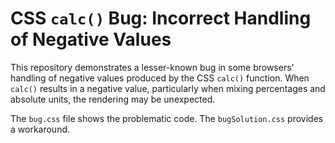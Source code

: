# CSS `calc()` Bug: Incorrect Handling of Negative Values

This repository demonstrates a lesser-known bug in some browsers' handling of negative values produced by the CSS `calc()` function. When `calc()` results in a negative value, particularly when mixing percentages and absolute units, the rendering may be unexpected.

The `bug.css` file shows the problematic code. The `bugSolution.css` provides a workaround.
